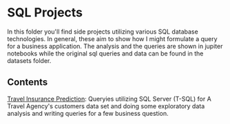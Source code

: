 # SQL Projects
In this folder you'll find side projects utilizing various SQL database technologies. 
In general, these aim to show how I might formulate a query for a business application.
The analysis and the queries are shown in jupiter notebooks while the original sql queries and data can be found in the datasets folder. 

## Contents
[Travel Insurance Prediction](https://github.com/plnh/Data-Analyst_Portfolio/blob/main/SQL/Travel%20Insurance%20Prediction.ipynb): Queryies utilizing SQL Server (T-SQL) for A Travel Agency's customers data set and doing some exploratory data analysis and writing queries for a few business question.
